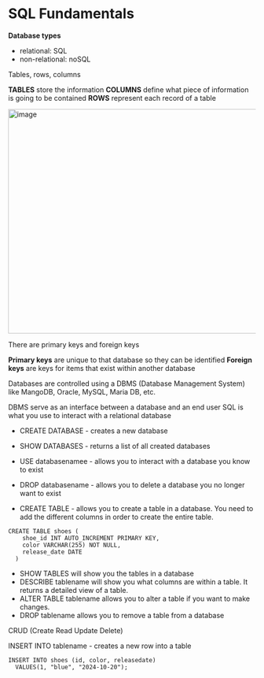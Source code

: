 
# SQL Fundamentals

**Database types**
  - relational: SQL
  - non-relational: noSQL

Tables, rows, columns

**TABLES** store the information
**COLUMNS** define what piece of information is going to be contained
**ROWS** represent each record of a table

<img width="837" height="456" alt="image" src="https://github.com/user-attachments/assets/2b84000a-b537-4ffd-b7bf-0d8a08e4d6dd" />


There are primary keys and foreign keys

**Primary keys** are unique to that database so they can be identified
**Foreign keys** are keys for items that exist within another database 

Databases are controlled using a DBMS (Database Management System) like MangoDB, Oracle, MySQL, Maria DB, etc. 

DBMS serve as an interface between a database and an end user
SQL is what you use to interact with a relational database

- CREATE DATABASE - creates a new database
- SHOW DATABASES - returns a list of all created databases
- USE databasenamee - allows you to interact with a database you know to exist
- DROP databasename - allows you to delete a database you no longer want to exist

- CREATE TABLE - allows you to create a table in a database. You need to add the different columns in order to create the entire table. 
```
CREATE TABLE shoes (
    shoe_id INT AUTO_INCREMENT PRIMARY KEY,
    color VARCHAR(255) NOT NULL,
    release_date DATE
  )
```

- SHOW TABLES will show you the tables in a database
- DESCRIBE tablename will show you what columns are within a table. It returns a detailed view of a table. 
- ALTER TABLE tablename allows you to alter a table if you want to make changes.
- DROP tablename allows you to remove a table from a database

CRUD (Create Read Update Delete)

INSERT INTO tablename - creates a new row into a table
```
INSERT INTO shoes (id, color, releasedate)
  VALUES(1, "blue", "2024-10-20");
```






